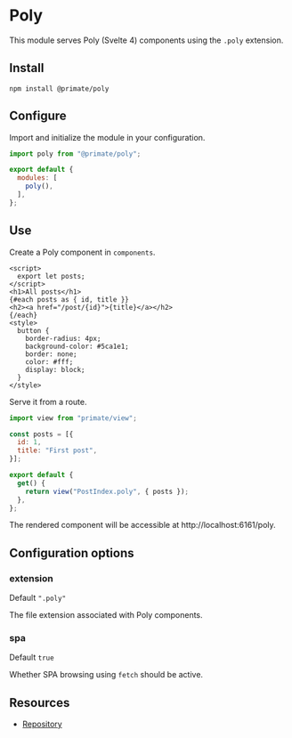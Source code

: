 # Poly

This module serves Poly (Svelte 4) components using the `.poly` extension.

## Install

`npm install @primate/poly`

## Configure

Import and initialize the module in your configuration.

```js caption=primate.config.js
import poly from "@primate/poly";

export default {
  modules: [
    poly(),
  ],
};
```

## Use

Create a Poly component in `components`.

```svelte caption=components/PostIndex.poly
<script>
  export let posts;
</script>
<h1>All posts</h1>
{#each posts as { id, title }}
<h2><a href="/post/{id}">{title}</a></h2>
{/each}
<style>
  button {
    border-radius: 4px;
    background-color: #5ca1e1;
    border: none;
    color: #fff;
    display: block;
  }
</style>
```

Serve it from a route.

```js caption=routes/poly.js
import view from "primate/view";

const posts = [{
  id: 1,
  title: "First post",
}];

export default {
  get() {
    return view("PostIndex.poly", { posts });
  },
};
```

The rendered component will be accessible at http://localhost:6161/poly.

## Configuration options

### extension

Default `".poly"`

The file extension associated with Poly components.

### spa

Default `true`

Whether SPA browsing using `fetch` should be active.

## Resources

* [Repository][repo]

[repo]: https://github.com/primate-run/primate/tree/master/packages/poly

